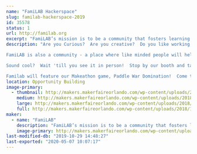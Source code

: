 ```yaml
---
name: "FamiLAB Hackerspace"
slug: familab-hackerspace-2019
id: 35578
status: 1
url: http://familab.org
excerpt: "FamiLAB’s mission is to be a community that fosters learning and creativity through hands-on projects, collaboration, and the sharing of skills &amp; tools to improve ourselves and enrich the world around us. A few of our members have been working on some amazing projects including building our new space. Check out our booth to see what we've been making!"
description: "Are you Curious?  Are you creative?  Do you like working with your hands - or do you think you would if you had the chance?  FamiLAB is a makerspace - a place where you can use shared tools and work areas to make cool stuff.

FamiLAB is also a community - a place where like minded people will help you with your project and share your excitement about your ideas.  We have tools for metal and woodworking, leather working, welding, laser cutting and 3D printing.  Or, for your softer (or software) side, we have electronics, software hacking, cosplay, leather work, multimedia night, and even a darkroom!  If your soft side is really squishy, check out the biohacking lab.   

Sound cool?  Wait 'till you see it in person!  Stop by our booth and talk to some of our members, or come out to the lab - we have an open house the first Tuesday of every month.  See what's happening by checking out our website, familab.org, or follow familab on social media by using the links below.

Familab will feature our Makeathon game, Paddle War Domination!  Come try your hand at a mechanical Pong-type game."
location: Opportunity Building
image-primary:
  - thumbnail: http://makers.makerfaireorlando.com/wp-content/uploads/2018/10/DSC_0681-1-150x150.jpg
    medium: http://makers.makerfaireorlando.com/wp-content/uploads/2018/10/DSC_0681-1-300x199.jpg
    large: http://makers.makerfaireorlando.com/wp-content/uploads/2018/10/DSC_0681-1-1024x678.jpg
    full: http://makers.makerfaireorlando.com/wp-content/uploads/2018/10/DSC_0681-1.jpg
maker:
  - name: "FamiLAB"
    description: "FamiLAB’s mission is to be a community that fosters learning and creativity through hands-on projects, collaboration, and the sharing of skills & tools to improve ourselves and enrich the world around us."
    image-primary: http://makers.makerfaireorlando.com/wp-content/uploads/2015/05/Top-Logo3.gif
last-modified-db: "2019-10-29 14:48:27"
last-exported: "2020-05-07 10:07:17"
---
```

